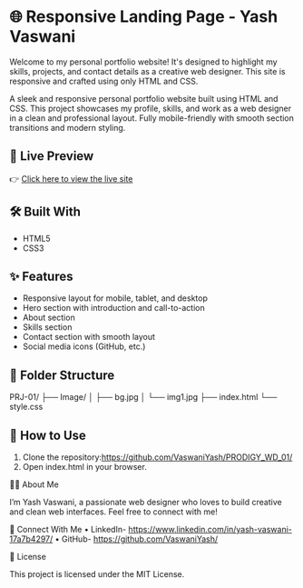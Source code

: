 # 🌐 Responsive Landing Page - Yash Vaswani

Welcome to my personal portfolio website! It's designed to highlight my skills, projects, and contact details as a creative web designer. This site is responsive and crafted using only HTML and CSS.

A sleek and responsive personal portfolio website built using HTML and CSS. This project showcases my profile, skills, and work as a web designer in a clean and professional layout. Fully mobile-friendly with smooth section transitions and modern styling.


## 📸 Live Preview
👉 [Click here to view the live site](https://github.com/VaswaniYash/PRODIGY_WD_01/)

## 🛠️ Built With
- HTML5
- CSS3

## ✨ Features
- Responsive layout for mobile, tablet, and desktop
- Hero section with introduction and call-to-action
- About section
- Skills section
- Contact section with smooth layout
- Social media icons (GitHub, etc.)

## 📂 Folder Structure
PRJ-01/
├── Image/
│   ├── bg.jpg
│   └── img1.jpg
├── index.html
└── style.css

## 🚀 How to Use
1. Clone the repository:https://github.com/VaswaniYash/PRODIGY_WD_01/
2.	Open index.html in your browser.

🙋‍♂️ About Me

I’m Yash Vaswani, a passionate web designer who loves to build creative and clean web interfaces. Feel free to connect with me!

🔗 Connect With Me
	•	LinkedIn- https://www.linkedin.com/in/yash-vaswani-17a7b4297/
	•	GitHub- https://github.com/VaswaniYash/

📄 License

This project is licensed under the MIT License.
